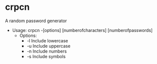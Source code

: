 # crpcn
A random password generator  
- Usage: crpcn -[options] [numberofcharacters] [numberofpasswords]  
	- Options:  
     	- -l   Include lowercase  
     	- -u   Include uppercase  
     	- -n   Include numbers  
     	- -s   Include symbols  
